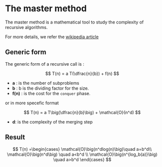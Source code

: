 # The master method #

The master method is a mathematical tool to study the complexity of recursive
algorithms.


For more details, we refer the [wikipedia article](https://en.wikipedia.org/wiki/Master_theorem_(analysis_of_algorithms))


## Generic form ##

The generic form of a recursive call is :

$$
T(n) = a T(\dfrac{n}{b}) + f(n)
$$

* **a** : is the number of subproblems
* **b** : b is the dividing factor for the size.
* **f(n)** : is the cost for the `conquer` phase.

or in more specefic format

$$
T(n) = a T\big(\dfrac{n}{b}\big) + \mathcal{O}(n^d) 
$$

* **d**: is the complexity of the merging step

## Result ##

$$
T(n) =\begin{cases}  
 \mathcal{O}\big(n^dlog(n)\big)\quad a=b^d\\
 \mathcal{O}\big(n^d\big) \quad a<b^d \\
 \mathcal{O}\big(n^{log_b(a)}\big) \quad a>b^d
\end{cases}
$$

